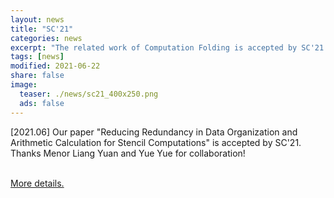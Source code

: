 ```yaml
---
layout: news
title: "SC'21"
categories: news
excerpt: "The related work of Computation Folding is accepted by SC'21."  
tags: [news]
modified: 2021-06-22
share: false
image: 
  teaser: ./news/sc21_400x250.png
  ads: false  
---
```



\[2021.06\] Our paper "Reducing Redundancy in Data Organization and Arithmetic Calculation for Stencil Computations" is accepted by SC'21. Thanks Menor Liang Yuan and Yue Yue for collaboration!

<a href="https://sc21.supercomputing.org/presentation/?id=pap180&sess=sess164"><br>More details.</a>